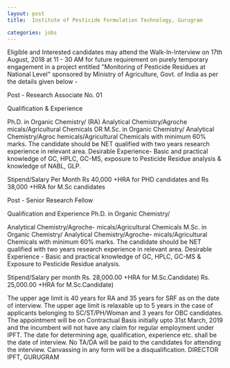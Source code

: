 ```yaml
---
layout: post
title:  Institute of Pesticide Formulation Technology, Gurugram

categories: jobs
---
```


Eligible and Interested candidates may attend the Walk-ln-lnterview on 17th August, 2018 at 11 - 30 AM for future requirement on purely temporary engagement in a project entitled "Monitoring of Pesticide Residues at National Level" sponsored by Ministry of Agriculture, Govt. of India as per the details given below -

Post - Research Associate  No. 01  
 
Qualification & Experience 
 
 
Ph.D. in Organic Chemistry/ (RA) Analytical Chemistry/Agroche micals/Agricultural Chemicals OR M.Sc. in Organic Chemistry/ Analytical Chemistry/Agroc hemicals/Agricultural Chemicals with minimum 60% marks. The candidate should be NET qualified with two years research experience in relevant area. Desirable Experience- Basic and practical knowledge of GC, HPLC, GC-MS, exposure to Pesticide Residue analysis & knowledge of NABL, GLP.
 
 
 
 Stipend/Salary Per Month
  Rs 40,000 +HRA  for PHD candidates and Rs 38,000 +HRA for M.Sc candidates 


Post - Senior Research Fellow

Qualification and Experience
 Ph.D. in Organic Chemistry/
 
Analytical Chemistry/Agroche- micals/Agricultural Chemicals M.Sc. in Organic Chemistry/ Analytical Chemistry/Agroche- micals/Agricultural Chemicals with minimum 60% marks. The candidate should be NET qualified with two years research experience in relevant area. Desirable Experience - Basic and practical knowledge of GC, HPLC, GC-MS & Exposure to Pesticide Residue analysis.

Stipend/Salary per month
Rs. 28,000.00 +HRA for M.Sc.Candidate)
Rs. 25,000.00 +HRA for M.Sc.Candidate)

The upper age limit is 40 years for RA and 35 years for SRF as on the date of interview. The upper age limit is relaxable up to 5 years in the case of applicants belonging to SC/ST/PH/Woman and 3 years for OBC candidates. The appointment will be on Contractual Basis initially upto 31st March, 2019 and the incumbent will not have any claim for regular employment under IPFT. The date for determining age, qualification, experience etc. shall be the date of interview. No TA/DA will be paid to the candidates for attending the interview. Canvassing in any form will be a disqualification. DIRECTOR IPFT, GURUGRAM

 

